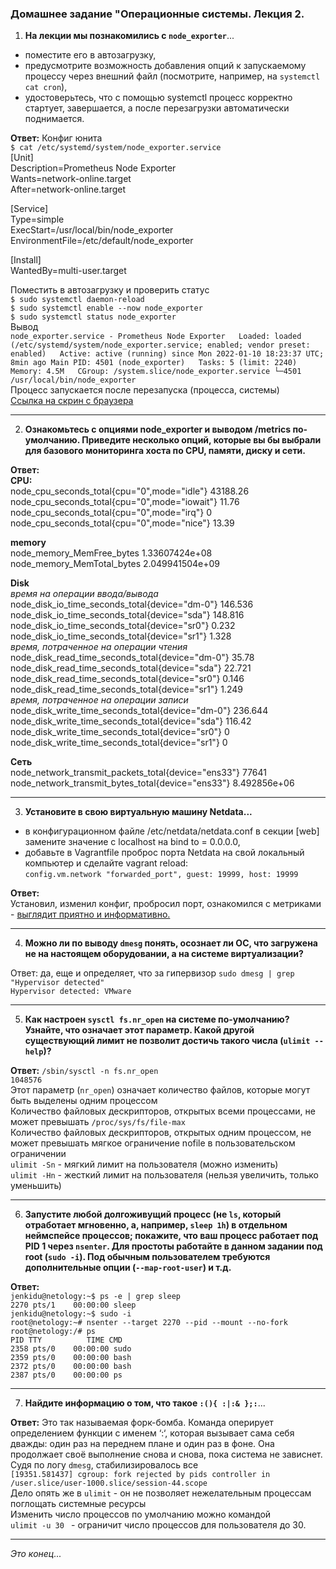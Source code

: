 ### **Домашнее задание "Операционные системы. Лекция 2.**
1. **На лекции мы познакомились с `node_exporter`**...  
+ поместите его в автозагрузку,  
+ предусмотрите возможность добавления опций к запускаемому процессу через внешний файл (посмотрите, например, на `systemctl cat cron`),  
+ удостоверьтесь, что с помощью systemctl процесс корректно стартует, завершается, а после перезагрузки автоматически поднимается.

**Ответ:** Конфиг юнита  
`$ cat /etc/systemd/system/node_exporter.service`  
[Unit]  
Description=Prometheus Node Exporter  
Wants=network-online.target  
After=network-online.target  

[Service]  
Type=simple  
ExecStart=/usr/local/bin/node_exporter   
EnvironmentFile=/etc/default/node_exporter  

[Install]  
WantedBy=multi-user.target  

Поместить в автозагрузку и проверить статус  
`$ sudo systemctl daemon-reload`  
`$ sudo systemctl enable --now node_exporter`  
`$ sudo systemctl status node_exporter`  
Вывод  
`node_exporter.service - Prometheus Node Exporter  
     Loaded: loaded (/etc/systemd/system/node_exporter.service; enabled; vendor preset: enabled)  
     Active: active (running) since Mon 2022-01-10 18:23:37 UTC; 8min ago
   Main PID: 4501 (node_exporter)  
      Tasks: 5 (limit: 2240)  
     Memory: 4.5M  
     CGroup: /system.slice/node_exporter.service
             └─4501 /usr/local/bin/node_exporter`  
Процесс запускается после перезапуска (процесса, системы)  
[Ссылка на скрин с браузера](https://disk.yandex.ru/i/PR4oMzvrN50LPg)

---
2. **Ознакомьтесь с опциями node_exporter и выводом /metrics по-умолчанию. Приведите несколько опций, которые вы бы выбрали для базового мониторинга хоста по CPU, памяти, диску и сети.**

**Ответ:**  
**CPU:**  
node_cpu_seconds_total{cpu="0",mode="idle"} 43188.26  
node_cpu_seconds_total{cpu="0",mode="iowait"} 11.76  
node_cpu_seconds_total{cpu="0",mode="irq"} 0  
node_cpu_seconds_total{cpu="0",mode="nice"} 13.39  

**memory**  
node_memory_MemFree_bytes 1.33607424e+08  
node_memory_MemTotal_bytes 2.049941504e+09

**Disk**  
_время на операции ввода/вывода_  
node_disk_io_time_seconds_total{device="dm-0"} 146.536  
node_disk_io_time_seconds_total{device="sda"} 148.816  
node_disk_io_time_seconds_total{device="sr0"} 0.232  
node_disk_io_time_seconds_total{device="sr1"} 1.328  
_время, потраченное на операции чтения_  
node_disk_read_time_seconds_total{device="dm-0"} 35.78  
node_disk_read_time_seconds_total{device="sda"} 22.721  
node_disk_read_time_seconds_total{device="sr0"} 0.146  
node_disk_read_time_seconds_total{device="sr1"} 1.249  
_время, потраченное на операции записи_  
node_disk_write_time_seconds_total{device="dm-0"} 236.644  
node_disk_write_time_seconds_total{device="sda"} 116.42  
node_disk_write_time_seconds_total{device="sr0"} 0  
node_disk_write_time_seconds_total{device="sr1"} 0  

**Сеть**  
node_network_transmit_packets_total{device="ens33"} 77641  
node_network_transmit_bytes_total{device="ens33"} 8.492856e+06  

---
3. **Установите в свою виртуальную машину Netdata...**  
+ в конфигурационном файле /etc/netdata/netdata.conf в секции [web] замените значение с localhost на bind to = 0.0.0.0,  
+ добавьте в Vagrantfile проброс порта Netdata на свой локальный компьютер и сделайте vagrant reload:  
```config.vm.network "forwarded_port", guest: 19999, host: 19999```

**Ответ:**  
Установил, изменил конфиг, пробросил порт, ознакомился с метриками - [выглядит приятно и информативно.](https://disk.yandex.ru/i/vWZiGjrGyKvRSQ)  

---

4. **Можно ли по выводу ```dmesg``` понять, осознает ли ОС, что загружена не на настоящем оборудовании, а на системе виртуализации?**

Ответ:  да, еще и определяет, что за гипервизор
```sudo dmesg | grep "Hypervisor detected"```  
```Hypervisor detected: VMware```

---
5. **Как настроен ```sysctl fs.nr_open``` на системе по-умолчанию? Узнайте, что означает этот параметр. Какой другой существующий лимит не позволит достичь такого числа (```ulimit --help```)?**

**Ответ:** 
```/sbin/sysctl -n fs.nr_open```  
```1048576```  
Этот параметр (```nr_open```) означает количество файлов, которые могут быть выделены одним процессом  
Количество файловых дескрипторов, открытых всеми процессами, не может превышать ```/proc/sys/fs/file-max```  
Количество файловых дескрипторов, открытых одним процессом, не может превышать мягкое ограничение nofile в пользовательском ограничении  
```ulimit -Sn``` - мягкий лимит на пользователя (можно изменить)  
```ulimit -Hn``` - жесткий лимит на пользователя (нельзя увеличить, только уменьшить)  

---
6. **Запустите любой долгоживущий процесс (не ```ls```, который отработает мгновенно, а, например, ```sleep 1h```) в отдельном неймспейсе процессов; покажите, что ваш процесс работает под PID 1 через ```nsenter```. Для простоты работайте в данном задании под root (```sudo -i```). Под обычным пользователем требуются дополнительные опции (```--map-root-user```) и т.д.**

**Ответ:**  
```jenkidu@netology:~$ ps -e | grep sleep```  
   ```2270 pts/1    00:00:00 sleep```  
```jenkidu@netology:~$ sudo -i```  
```root@netology:~# nsenter --target 2270 --pid --mount --no-fork```  
```root@netology:/# ps```  
    ```PID TTY          TIME CMD```  
   ```2358 pts/0    00:00:00 sudo```  
   ```2359 pts/0    00:00:00 bash```  
   ```2372 pts/0    00:00:00 bash```  
   ```2387 pts/0    00:00:00 ps```  
   
   ---

7. **Найдите информацию о том, что такое ```:(){ :|:& };:```**...  

**Ответ:** Это так называемая форк-бомба. Команда оперирует определением функции с именем ‘:‘, которая вызывает сама себя дважды: один раз на переднем плане и один раз в фоне. Она продолжает своё выполнение снова и снова, пока система не зависнет.  
Судя по логу ```dmesg```, стабилизировалось все  
```[19351.581437] cgroup: fork rejected by pids controller in /user.slice/user-1000.slice/session-44.scope```  
Дело опять же в ```ulimit``` - он не позволяет нежелательным процессам поглощать системные ресурсы  
Изменить число процессов по умолчанию можно командой  
```ulimit -u 30 ``` - ограничит число процессов для пользователя до 30.

---
*Это конец...*

